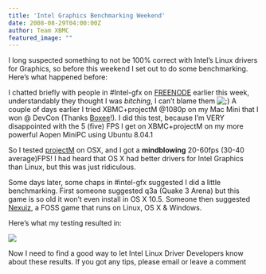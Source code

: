 ```yaml
---
title: 'Intel Graphics Benchmarking Weekend'
date: 2008-08-29T04:00:00Z
author: Team XBMC
featured_image: ""
---
```

I long suspected something to not be 100% correct with Intel’s Linux drivers for Graphics, so before this weekend I set out to do some benchmarking. Here’s what happened before:

 I chatted briefly with people in #Intel-gfx on [FREENODE](http://freenode.net/) earlier this week, understandably they thought I was *bitching*, I can’t blame them ![;)](/sites/default/files/uploads/icon_wink.gif) A couple of days earlier I tried XBMC+projectM @1080p on my Mac Mini that I won @ DevCon (Thanks [Boxee](http://blog.boxee.tv)!). I did this test, because I’m VERY disappointed with the 5 (five) FPS I get on XBMC+projectM on my more powerful Aopen MiniPC using Ubuntu 8.04.1

 So I tested [projectM](http://projectm.sourceforge.net/) on OSX, and I got a **mindblowing** 20-60fps (30-40 average)FPS! I had heard that OS X had better drivers for Intel Graphics than Linux, but this was just ridiculous.

 Some days later, some chaps in #intel-gfx suggested I did a little benchmarking. First someone suggested q3a (Quake 3 Arena) but this game is so old it won’t even install in OS X 10.5. Someone then suggested [Nexuiz](http://www.alientrap.com/games/nexuiz/), a FOSS game that runs on Linux, OS X & Windows.

 Here’s what my testing resulted in:

 [![](/sites/default/files/uploads/timedemo3_1.png)](/sites/default/files/uploads/timedemo3_1.png)

 Now I need to find a good way to let Intel Linux Driver Developers know about these results. If you got any tips, please email or leave a comment

 